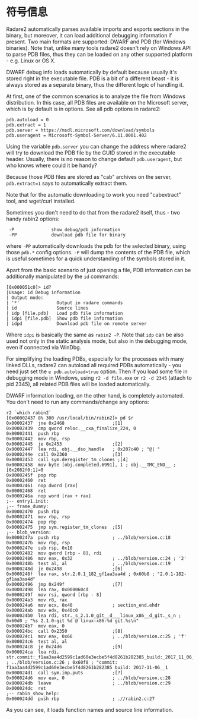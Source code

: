# 符号信息

Radare2 automatically parses available imports and exports sections in the binary, but moreover, it can load additional debugging information if present. Two main formats are supported: DWARF and PDB \(for Windows binaries\). Note that, unlike many tools radare2 doesn't rely on Windows API to parse PDB files, thus they can be loaded on any other supported platform - e.g. Linux or OS X.

DWARF debug info loads automatically by default because usually it's stored right in the executable file. PDB is a bit of a different beast - it is always stored as a separate binary, thus the different logic of handling it.

At first, one of the common scenarios is to analyze the file from Windows distribution. In this case, all PDB files are available on the Microsoft server, which is by default is in options. See all pdb options in radare2:

```text
pdb.autoload = 0
pdb.extract = 1
pdb.server = https://msdl.microsoft.com/download/symbols
pdb.useragent = Microsoft-Symbol-Server/6.11.0001.402
```

Using the variable `pdb.server` you can change the address where radare2 will try to download the PDB file by the GUID stored in the executable header. Usually, there is no reason to change default `pdb.useragent`, but who knows where could it be handy?

Because those PDB files are stored as "cab" archives on the server, `pdb.extract=1` says to automatically extract them.

Note that for the automatic downloading to work you need "cabextract" tool, and wget/curl installed.

Sometimes you don't need to do that from the radare2 itself, thus - two handy rabin2 options:

```text
 -P              show debug/pdb information
 -PP             download pdb file for binary
```

where `-PP` automatically downloads the pdb for the selected binary, using those `pdb.*` config options. `-P` will dump the contents of the PDB file, which is useful sometimes for a quick understanding of the symbols stored in it.

Apart from the basic scenario of just opening a file, PDB information can be additionally manipulated by the `id` commands:

```text
[0x000051c0]> id?
|Usage: id Debug information
| Output mode:
| '*'              Output in radare commands
| id               Source lines
| idp [file.pdb]   Load pdb file information
| idpi [file.pdb]  Show pdb file information
| idpd             Download pdb file on remote server
```

Where `idpi` is basically the same as `rabin2 -P`. Note that `idp` can be also used not only in the static analysis mode, but also in the debugging mode, even if connected via WinDbg.

For simplifying the loading PDBs, especially for the processes with many linked DLLs, radare2 can autoload all required PDBs automatically - you need just set the `e pdb.autoload=true` option. Then if you load some file in debugging mode in Windows, using `r2 -d file.exe` or `r2 -d 2345` \(attach to pid 2345\), all related PDB files will be loaded automatically.

DWARF information loading, on the other hand, is completely automated. You don't need to run any commands/change any options:

```text
r2 `which rabin2`
[0x00002437 8% 300 /usr/local/bin/rabin2]> pd $r
0x00002437  jne 0x2468                  ;[1]
0x00002439  cmp qword reloc.__cxa_finalize_224, 0
0x00002441  push rbp
0x00002442  mov rbp, rsp
0x00002445  je 0x2453                   ;[2]
0x00002447  lea rdi, obj.__dso_handle   ; 0x207c40 ; "@| "
0x0000244e  call 0x2360                 ;[3]
0x00002453  call sym.deregister_tm_clones ;[4]
0x00002458  mov byte [obj.completed.6991], 1 ; obj.__TMC_END__ ; [0x2082f0:1]=0
0x0000245f  pop rbp
0x00002460  ret
0x00002461  nop dword [rax]
0x00002468  ret
0x0000246a  nop word [rax + rax]
;-- entry1.init:
;-- frame_dummy:
0x00002470  push rbp
0x00002471  mov rbp, rsp
0x00002474  pop rbp
0x00002475  jmp sym.register_tm_clones  ;[5]
;-- blob_version:
0x0000247a  push rbp                    ; ../blob/version.c:18
0x0000247b  mov rbp, rsp
0x0000247e  sub rsp, 0x10
0x00002482  mov qword [rbp - 8], rdi
0x00002486  mov eax, 0x32               ; ../blob/version.c:24 ; '2'
0x0000248b  test al, al                 ; ../blob/version.c:19
0x0000248d  je 0x2498                   ;[6]
0x0000248f  lea rax, str.2.0.1_182_gf1aa3aa4d ; 0x60b8 ; "2.0.1-182-gf1aa3aa4d"
0x00002496  jmp 0x249f                  ;[7]
0x00002498  lea rax, 0x000060cd
0x0000249f  mov rsi, qword [rbp - 8]
0x000024a3  mov r8, rax
0x000024a6  mov ecx, 0x40               ; section_end.ehdr
0x000024ab  mov edx, 0x40c0
0x000024b0  lea rdi, str._s_2.1.0_git__d___linux_x86__d_git._s_n ; 0x60d0 ; "%s 2.1.0-git %d @ linux-x86-%d git.%s\n"
0x000024b7  mov eax, 0
0x000024bc  call 0x2350                 ;[8]
0x000024c1  mov eax, 0x66               ; ../blob/version.c:25 ; 'f'
0x000024c6  test al, al
0x000024c8  je 0x24d6                   ;[9]
0x000024ca  lea rdi, str.commit:_f1aa3aa4d2599c1ad60e3ecbe5f4d8261b282385_build:_2017_11_06__12:18:39 ; ../blob/version.c:26 ; 0x60f8 ; "commit: f1aa3aa4d2599c1ad60e3ecbe5f4d8261b282385 build: 2017-11-06__1
0x000024d1  call sym.imp.puts           ;[?]
0x000024d6  mov eax, 0                  ; ../blob/version.c:28
0x000024db  leave                       ; ../blob/version.c:29
0x000024dc  ret
;-- rabin_show_help:
0x000024dd  push rbp                    ; .//rabin2.c:27
```

As you can see, it loads function names and source line information.

